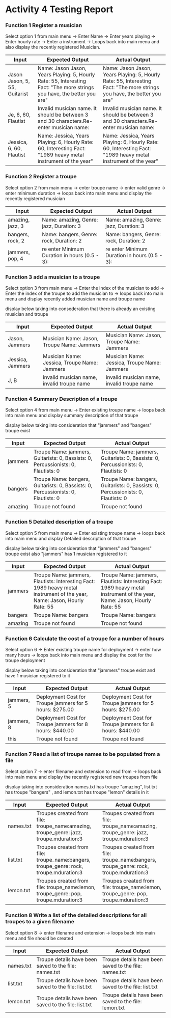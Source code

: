 # Activity 4 Testing Report

### Function 1 Register a musician

Select option 1 from main menu -> Enter Name -> Enter years playing -> Enter hourly rate -> Enter a instrument -> Loops back into main menu and also display the recently registered Musician.

|Input|Expected Output|Actual Output|
|---|---|---|
|Jason Jason, 5, 55, Guitarist|Name: Jason Jason, Years Playing: 5, Hourly Rate: 55, Interesting Fact: "The more strings you have, the better you are"|Name: Jason Jason, Years Playing: 5, Hourly Rate: 55, Interesting Fact: "The more strings you have, the better you are"|
|Je, 6, 60, Flautist|Invalid musician name. It should be between 3 and 30 characters.Re-enter musician name:|Invalid musician name. It should be between 3 and 30 characters.Re-enter musician name:|
|Jessica, 6, 60, Flautist|Name: Jessica, Years Playing: 6, Hourly Rate: 60, Interesting Fact: "1989 heavy metal instrument of the year"|Name: Jessica, Years Playing: 6, Hourly Rate: 60, Interesting Fact: "1989 heavy metal instrument of the year"|

### Function 2 Register a troupe

Select option 2 from main menu -> enter troupe name -> enter valid genre -> enter minimum duration -> loops back into main menu and display the recently registered musician

|Input|Expected Output|Actual Output|
|---|---|---|
|amazing, jazz, 3|Name: amazing, Genre: jazz, Duration: 3|Name: amazing, Genre: jazz, Duration: 3|
|bangers, rock, 2|Name: bangers, Genre: rock, Duration: 2|Name: bangers, Genre: rock, Duration: 2|
|jammers, pop, 4|re enter Minimum Duration in hours (0.5 - 3):|re enter Minimum Duration in hours (0.5 - 3):|

### Function 3 add a musician to a troupe

Select option 3 from main menu -> Enter the index of the musician to add ->  Enter the index of the troupe to add the musician to -> loops back into main menu and display recently added musician name and troupe name

display below taking into consederation that there is already an existing musician and troupe

|Input|Expected Output|Actual Output|
|---|---|---|
|Jason, Jammers|Musician Name: Jason, Troupe Name: Jammers|Musician Name: Jason, Troupe Name: Jammers|
|Jessica, Jammers|Musician Name: Jessica, Troupe Name: Jammers|Musician Name: Jessica, Troupe Name: Jammers|
|J, B|invalid musician name, invalid troupe name|invalid musician name, invalid troupe name|

### Function 4 Summary Description of a troupe

Select option 4 from main menu -> Enter existing troupe name -> loops back into main menu and display summary description of that troupe

display below taking into consideration that "jammers" and "bangers" troupe exist

|Input|Expected Output|Actual Output|
|---|---|---|
| jammers | Troupe Name: jammers, Guitarists: 0, Bassists: 0, Percussionists: 0, Flautists: 0 |Troupe Name: jammers, Guitarists: 0, Bassists: 0, Percussionists: 0, Flautists: 0  |
|bangers  |Troupe Name: bangers, Guitarists: 0, Bassists: 0, Percussionists: 0, Flautists: 0  | Troupe Name: bangers, Guitarists: 0, Bassists: 0, Percussionists: 0, Flautists: 0 |
| amazing |Troupe not found  |Troupe not found  |

### Function 5 Detailed description of a troupe

Select option 5 from main menu -> Enter existing troupe name -> loops back into main menu and display Detailed description of that troupe

display below taking into consideration that "jammers" and "bangers" troupe exist also "jammers" has 1 musician registered to it

|Input|Expected Output|Actual Output|
|---|---|---|
|jammers  |Troupe Name: jammers, Flautists: Interesting Fact: 1989 heavy metal instrument of the year, Name: Jason, Hourly Rate: 55|Troupe Name: jammers, Flautists: Interesting Fact: 1989 heavy metal instrument of the year, Name: Jason, Hourly Rate: 55|
|bangers|Troupe Name: bangers |Troupe Name: bangers |
|amazing |Troupe not found |Troupe not found|

### Function 6 Calculate the cost of a troupe for a number of hours

Select option 6 -> Enter existing troupe name for deployment -> enter how many hours -> loops back into main menu and display the cost for the troupe deployment

display below taking into consideration that "jammers" troupe exist and have 1 musician registered to it

|Input|Expected Output|Actual Output|
|---|---|---|
| jammers, 5 |Deployment Cost for Troupe jammers for 5 hours: $275.00|Deployment Cost for Troupe jammers for 5 hours: $275.00 
| jammers, 8 |Deployment Cost for Troupe jammers for 8 hours: $440.00  |Deployment Cost for Troupe jammers for 8 hours: $440.00  |
| this | Troupe not found |Troupe not found  |

### Function 7 Read a list of troupe names to be populated from a file

Select option 7 -> enter filename and extension to read from -> loops back into main menu and display the recently registered new troupes from file

display taking into consideration names.txt has troupe "amazing", list.txt has troupe "bangers" , and lemon.txt has troupe "lemon"  details in it

|Input|Expected Output|Actual Output|
|---|---|---|
| names.txt | Troupes created from file: troupe_name:amazing, troupe_genre: jazz, troupe.mduration:3 | Troupes created from file: troupe_name:amazing, troupe_genre: jazz, troupe.mduration:3 |
| list.txt | Troupes created from file: troupe_name:bangers, troupe_genre: rock, troupe.mduration:3 | Troupes created from file: troupe_name:bangers, troupe_genre: rock, troupe.mduration:3 |
|lemon.txt  |Troupes created from file: troupe_name:lemon, troupe_genre: pop, troupe.mduration:3 | Troupes created from file: troupe_name:lemon, troupe_genre: pop, troupe.mduration:3|

### Function 8 Write a list of the detailed descriptions for all troupes to a given filename

Select option 8 -> enter filename and extension -> loops back into main menu and file should be created

|Input|Expected Output|Actual Output|
|---|---|---|
| names.txt | Troupe details have been saved to the file: names.txt | Troupe details have been saved to the file: names.txt |
| list.txt | Troupe details have been saved to the file: list.txt | Troupe details have been saved to the file: list.txt |
|lemon.txt  |Troupe details have been saved to the file: list.txt | Troupe details have been saved to the file: lemon.txt|